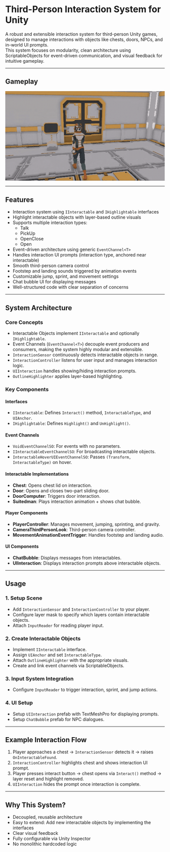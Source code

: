 # Third-Person Interaction System for Unity

A robust and extensible interaction system for third-person Unity games, designed to manage interactions with objects like chests, doors, NPCs, and in-world UI prompts.  
This system focuses on modularity, clean architecture using ScriptableObjects for event-driven communication, and visual feedback for intuitive gameplay.

---

## Gameplay
<img src="ThirdPerson_Interaction_System/Media/InteractionSystem.gif" alt="Demo" loading="eager" />  

---

## Features

- Interaction system using `IInteractable` and `IHighlightable` interfaces  
- Highlight interactable objects with layer-based outline visuals  
- Supports multiple interaction types:
    - Talk  
    - PickUp  
    - OpenClose  
    - Open  
- Event-driven architecture using generic `EventChannel<T>`  
- Handles interaction UI prompts (interaction type, anchored near interactable)  
- Smooth third-person camera control  
- Footstep and landing sounds triggered by animation events  
- Customizable jump, sprint, and movement settings  
- Chat bubble UI for displaying messages  
- Well-structured code with clear separation of concerns  

---

## System Architecture

### Core Concepts
- Interactable Objects implement `IInteractable` and optionally `IHighlightable`.  
- Event Channels (`EventChannel<T>`) decouple event producers and consumers, making the system highly modular and extensible.  
- `InteractionSensor` continuously detects interactable objects in range.  
- `InteractionController` listens for user input and manages interaction logic.  
- `UIInteraction` handles showing/hiding interaction prompts.  
- `OutlineHighlighter` applies layer-based highlighting.

### Key Components

#### Interfaces
- `IInteractable`: Defines `Interact()` method, `InteractableType`, and `UIAnchor`.  
- `IHighlightable`: Defines `Highlight()` and `UnHighlight()`.

#### Event Channels
- `VoidEventChannelSO`: For events with no parameters.  
- `IInteractableEventChannelSO`: For broadcasting interactable objects.  
- `InteractableHoverUIEventChannelSO`: Passes `(Transform, InteractableType)` on hover.

#### Interactable Implementations
- **Chest**: Opens chest lid on interaction.  
- **Door**: Opens and closes two-part sliding door.  
- **DoorComputer**: Triggers door interaction.  
- **Suitedman**: Plays interaction animation + shows chat bubble.

#### Player Components
- **PlayerController**: Manages movement, jumping, sprinting, and gravity.  
- **CameraThirdPersonLook**: Third-person camera controller.  
- **MovementAnimationEventTrigger**: Handles footstep and landing audio.

#### UI Components
- **ChatBubble**: Displays messages from interactables.  
- **UIInteraction**: Displays interaction prompts above interactable objects.

---

## Usage

### 1. Setup Scene
- Add `InteractionSensor` and `InteractionController` to your player.  
- Configure layer mask to specify which layers contain interactable objects.  
- Attach `InputReader` for reading player input.

### 2. Create Interactable Objects
- Implement `IInteractable` interface.  
- Assign `UIAnchor` and set `InteractableType`.  
- Attach `OutlineHighlighter` with the appropriate visuals.  
- Create and link event channels via ScriptableObjects.

### 3. Input System Integration
- Configure `InputReader` to trigger interaction, sprint, and jump actions.

### 4. UI Setup
- Setup `UIInteraction` prefab with TextMeshPro for displaying prompts.  
- Setup `ChatBubble` prefab for NPC dialogues.

---

## Example Interaction Flow

1. Player approaches a chest → `InteractionSensor` detects it → raises `OnInteractableFound`.  
2. `InteractionController` highlights chest and shows interaction UI prompt.  
3. Player presses interact button → chest opens via `Interact()` method → layer reset and highlight removed.  
4. `UIInteraction` hides the prompt once interaction is complete.

---

## Why This System?

- Decoupled, reusable architecture  
- Easy to extend: Add new interactable objects by implementing the interfaces  
- Clear visual feedback  
- Fully configurable via Unity Inspector  
- No monolithic hardcoded logic  
